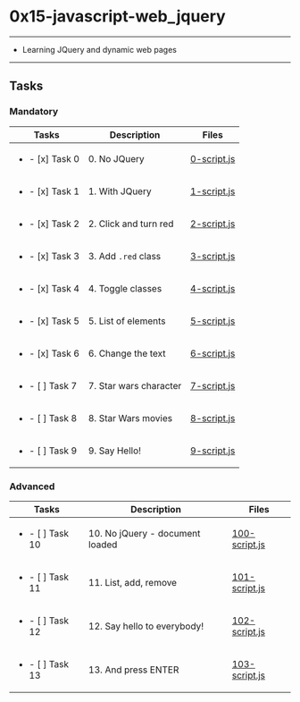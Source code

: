 # 0x15-javascript-web_jquery

---

* Learning JQuery and dynamic web pages

---

## Tasks

### Mandatory

| Tasks | Description | Files |
| ----- | ----- | ----- |
| <ul><li> - [x] Task 0 </li></ul> | 0. No JQuery | [0-script.js](0-script.js) |
| <ul><li> - [x] Task 1 </li></ul> | 1. With JQuery | [1-script.js](1-script.js) |
| <ul><li> - [x] Task 2 </li></ul> | 2. Click and turn red | [2-script.js](2-script.js) |
| <ul><li> - [x] Task 3 </li></ul> | 3. Add `.red` class | [3-script.js](3-script.js) |
| <ul><li> - [x] Task 4 </li></ul> | 4. Toggle classes | [4-script.js](4-script.js) |
| <ul><li> - [x] Task 5 </li></ul> | 5. List of elements | [5-script.js](5-script.js) |
| <ul><li> - [x] Task 6 </li></ul> | 6. Change the text | [6-script.js](6-script.js) |
| <ul><li> - [ ] Task 7 </li></ul> | 7. Star wars character | [7-script.js](7-script.js) |
| <ul><li> - [ ] Task 8 </li></ul> | 8. Star Wars movies | [8-script.js](8-script.js) |
| <ul><li> - [ ] Task 9 </li></ul> | 9. Say Hello! | [9-script.js](9-script.js) |

### Advanced

| Tasks | Description | Files |
| ----- | ----- | ----- |
| <ul><li> - [ ] Task 10 </li></ul> | 10. No jQuery - document loaded | [100-script.js](100-script.js) |
| <ul><li> - [ ] Task 11 </li></ul> | 11. List, add, remove | [101-script.js](101-script.js) |
| <ul><li> - [ ] Task 12 </li></ul> | 12. Say hello to everybody! | [102-script.js](102-script.js) |
| <ul><li> - [ ] Task 13 </li></ul> | 13. And press ENTER | [103-script.js](103-script.js) |

